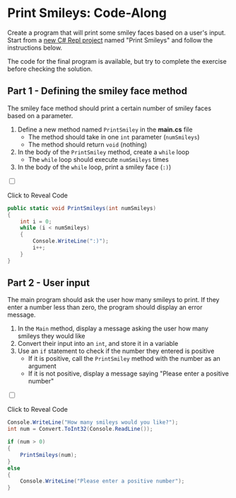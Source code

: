 # Print Smileys: Code-Along
Create a program that will print some smiley faces based on a user's input. Start from a [new C# Repl project](https://repl.it/new/csharp) named "Print Smileys" and follow the instructions below.

The code for the final program is available, but try to complete the exercise before checking the solution.

## Part 1 - Defining the smiley face method
The smiley face method should print a certain number of smiley faces based on a parameter.

1. Define a new method named `PrintSmiley` in the **main.cs** file
    - The method should take in one `int` parameter (`numSmileys`)
    - The method should return `void` (nothing)
1. In the body of the `PrintSmiley` method, create a `while` loop
    - The `while` loop should execute `numSmileys` times
1. In the body of the `while` loop, print a smiley face (`:)`)

<input type="checkbox" id="reveal1" class="reveal-checkbox" />

<label for="reveal1" class="reveal-label">Click to Reveal Code</label>

```cs
public static void PrintSmileys(int numSmileys)
{
    int i = 0;
    while (i < numSmileys)
    {
        Console.WriteLine(":)");
        i++;
    }
}
```

## Part 2 - User input
The main program should ask the user how many smileys to print. If they enter a number less than zero, the program should display an error message.

1. In the `Main` method, display a message asking the user how many smileys they would like
1. Convert their input into an `int`, and store it in a variable
1. Use an `if` statement to check if the number they entered is positive
    - If it is positive, call the `PrintSmiley` method with the number as an argument
    - If it is not positive, display a message saying "Please enter a positive number"

<input type="checkbox" id="reveal2" class="reveal-checkbox" />

<label for="reveal2" class="reveal-label">Click to Reveal Code</label>

```cs
Console.WriteLine("How many smileys would you like?");
int num = Convert.ToInt32(Console.ReadLine());

if (num > 0)
{
    PrintSmileys(num);
}
else
{
    Console.WriteLine("Please enter a positive number");
}
```